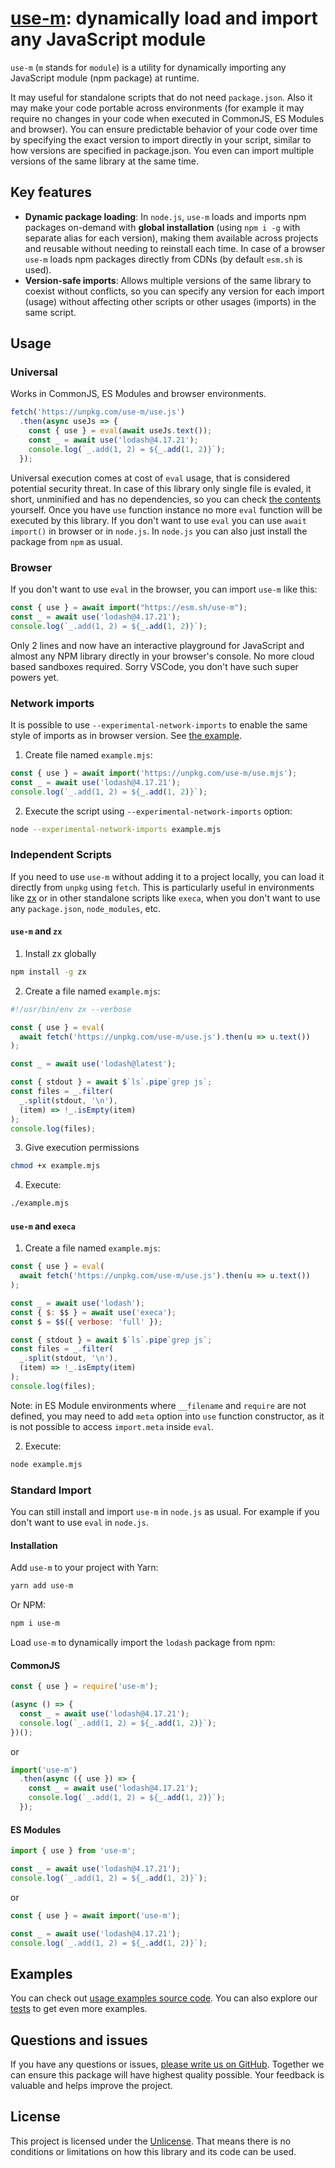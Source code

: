 # [use-m](https://github.com/link-foundation/use-m): dynamically load and import any JavaScript module

`use-m` (`m` stands for `module`) is a utility for dynamically importing any JavaScript module (npm package) at runtime. 

It may useful for standalone scripts that do not need `package.json`. Also it may make your code portable across environments (for example it may require no changes in your code when executed in CommonJS, ES Modules and browser). You can ensure predictable behavior of your code over time by specifying the exact version to import directly in your script, similar to how versions are specified in package.json. You even can import multiple versions of the same library at the same time.

## Key features

- **Dynamic package loading**: In `node.js`, `use-m` loads and imports npm packages on-demand with **global installation** (using `npm i -g` with separate alias for each version), making them available across projects and reusable without needing to reinstall each time. In case of a browser `use-m` loads npm packages directly from CDNs (by default `esm.sh` is used).
- **Version-safe imports**: Allows multiple versions of the same library to coexist without conflicts, so you can specify any version for each import (usage) without affecting other scripts or other usages (imports) in the same script.

## Usage

### Universal

Works in CommonJS, ES Modules and browser environments.

```javascript
fetch('https://unpkg.com/use-m/use.js')
  .then(async useJs => {
    const { use } = eval(await useJs.text());
    const _ = await use('lodash@4.17.21');
    console.log(`_.add(1, 2) = ${_.add(1, 2)}`);
  });
```

Universal execution comes at cost of `eval` usage, that is considered potential security threat. In case of this library only single file is evaled, it short, unminified and has no dependencies, so you can check [the contents](https://unpkg.com/use-m/use.js) yourself. Once you have `use` function instance no more `eval` function will be executed by this library. If you don't want to use `eval` you can use `await import()` in browser or in `node.js`. In `node.js` you can also just install the package from `npm` as usual.

### Browser

If you don't want to use `eval` in the browser, you can import `use-m` like this:

```javascript
const { use } = await import("https://esm.sh/use-m");
const _ = await use('lodash@4.17.21');
console.log(`_.add(1, 2) = ${_.add(1, 2)}`);
```

Only 2 lines and now have an interactive playground for JavaScript and almost any NPM library directly in your browser's console. No more cloud based sandboxes required. Sorry VSCode, you don't have such super powers yet.

### Network imports

It is possible to use `--experimental-network-imports` to enable the same style of imports as in browser version. See [the example](https://github.com/link-foundation/use-m/blob/main/examples/network-imports/index.mjs).

1. Create file named `example.mjs`:
```javascript
const { use } = await import('https://unpkg.com/use-m/use.mjs');
const _ = await use('lodash@4.17.21');
console.log(`_.add(1, 2) = ${_.add(1, 2)}`);
```

2. Execute the script using `--experimental-network-imports` option:
```bash
node --experimental-network-imports example.mjs
```

### Independent Scripts

If you need to use `use-m` without adding it to a project locally, you can load it directly from `unpkg` using `fetch`. This is particularly useful in environments like [zx](https://github.com/google/zx) or in other standalone scripts like `execa`, when you don't want to use any `package.json`, `node_modules`, etc.

#### `use-m` and `zx`

1. Install zx globally

  ```bash
  npm install -g zx
  ```

2. Create a file named `example.mjs`:

  ```javascript
  #!/usr/bin/env zx --verbose
  
  const { use } = eval(
    await fetch('https://unpkg.com/use-m/use.js').then(u => u.text())
  );
  
  const _ = await use('lodash@latest');

  const { stdout } = await $`ls`.pipe`grep js`;
  const files = _.filter(
    _.split(stdout, '\n'),
    (item) => !_.isEmpty(item)
  );
  console.log(files);
  ```

3. Give execution permissions

  ```bash
  chmod +x example.mjs
  ```

4. Execute:

  ```bash
  ./example.mjs
  ```

#### `use-m` and `execa`

1. Create a file named `example.mjs`:

  ```javascript
  const { use } = eval(
    await fetch('https://unpkg.com/use-m/use.js').then(u => u.text())
  );

  const _ = await use('lodash');
  const { $: $$ } = await use('execa');
  const $ = $$({ verbose: 'full' });

  const { stdout } = await $`ls`.pipe`grep js`;
  const files = _.filter(
    _.split(stdout, '\n'),
    (item) => !_.isEmpty(item)
  );
  console.log(files);
  ```

Note: in ES Module environments where `__filename` and `require` are not defined, you may need to add `meta` option into `use` function constructor, as it is not possible to access `import.meta` inside `eval`.

2. Execute:

  ```bash
  node example.mjs
  ```

### Standard Import

You can still install and import `use-m` in `node.js` as usual. For example if you don't want to use `eval` in `node.js`.

#### Installation

Add `use-m` to your project with Yarn:

```bash
yarn add use-m
```

Or NPM:

```bash
npm i use-m
```

Load `use-m` to dynamically import the `lodash` package from npm:

#### CommonJS

```javascript
const { use } = require('use-m');

(async () => {
  const _ = await use('lodash@4.17.21');
  console.log(`_.add(1, 2) = ${_.add(1, 2)}`);
})();
```

or

```javascript
import('use-m')
  .then(async ({ use }) => {
    const _ = await use('lodash@4.17.21');
    console.log(`_.add(1, 2) = ${_.add(1, 2)}`);
  });
```

#### ES Modules

```javascript
import { use } from 'use-m';

const _ = await use('lodash@4.17.21');
console.log(`_.add(1, 2) = ${_.add(1, 2)}`);
```

or

```javascript
const { use } = await import('use-m');

const _ = await use('lodash@4.17.21');
console.log(`_.add(1, 2) = ${_.add(1, 2)}`);
```

## Examples

You can check out [usage examples source code](https://github.com/link-foundation/use-m/tree/main/examples). You can also explore our [tests](https://github.com/link-foundation/use-m/tree/main/tests) to get even more examples.

## Questions and issues

If you have any questions or issues, [please write us on GitHub](https://github.com/link-foundation/use-m/issues). Together we can ensure this package will have highest quality possible. Your feedback is valuable and helps improve the project.

## License

This project is licensed under the [Unlicense](https://github.com/link-foundation/use-m/blob/main/LICENSE). That means there is no conditions or limitations on how this library and its code can be used.

